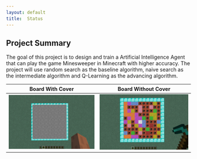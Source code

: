 ```yaml
---
layout: default
title:  Status
---
```


## Project Summary
The goal of this project is to design and train a Artificial Intelligence Agent that can play the game Minesweeper in Minecraft with higher accuracy. The project will use random search as the baseline algorithm, naive search as the intermediate algorithm and Q-Learning as the advancing algorithm.   

Board With Cover             |  Board Without Cover
:-------------------------:|:-------------------------:
<img src="images/board_with_cover.png" width="450"/>  |  <img src="images/board_without_cover.png" width="450"/>
